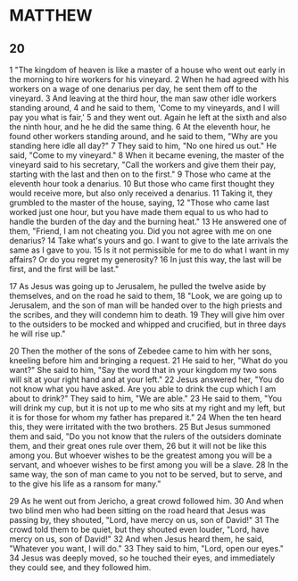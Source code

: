 # MATTHEW

## 20

1 "The kingdom of heaven is like a master of a house who went out early in the morning to hire workers for his vineyard. 2 When he had agreed with his workers on a wage of one denarius per day, he sent them off to the vineyard. 3 And leaving at the third hour, the man saw other idle workers standing around, 4 and he said to them, 'Come to my vineyards, and I will pay you what is fair,' 5 and they went out. Again he left at the sixth and also the ninth hour, and he he did the same thing. 6 At the eleventh hour, he found other workers standing around, and he said to them, "Why are you standing here idle all day?" 7 They said to him, "No one hired us out." He said, "Come to my vineyard." 8 When it became evening, the master of the vineyard said to his secretary, "Call the workers and give them their pay, starting with the last and then on to the first." 9 Those who came at the eleventh hour took a denarius. 10 But those who came first thought they would receive more, but also only received a denarius. 11 Taking it, they grumbled to the master of the house, saying, 12 "Those who came last worked just one hour, but you have made them equal to us who had to handle the burden of the day and the burning heat." 13 He answered one of them, "Friend, I am not cheating you. Did you not agree with me on one denarius? 14 Take what's yours and go. I want to give to the late arrivals the same as I gave to you. 15 Is it not permissible for me to do what I want in my affairs? Or do you regret my generosity? 16 In just this way, the last will be first, and the first will be last."

17 As Jesus was going up to Jerusalem, he pulled the twelve aside by themselves, and on the road he said to them, 18 "Look, we are going up to Jerusalem, and the son of man will be handed over to the high priests and the scribes, and they will condemn him to death. 19 They will give him over to the outsiders to be mocked and whipped and crucified, but in three days he will rise up."

20 Then the mother of the sons of Zebedee came to him with her sons, kneeling before him and bringing a request. 21 He said to her, "What do you want?" She said to him, "Say the word that in your kingdom my two sons will sit at your right hand and at your left." 22 Jesus answered her, "You do not know what you have asked. Are you able to drink the cup which I am about to drink?" They said to him, "We are able." 23 He said to them, "You will drink my cup, but it is not up to me who sits at my right and my left, but it is for those for whom my father has prepared it." 24 When the ten heard this, they were irritated with the two brothers. 25 But Jesus summoned them and said, "Do you not know that the rulers of the outsiders dominate them, and their great ones rule over them, 26 but it will not be like this among you. But whoever wishes to be the greatest among you will be a servant, and whoever wishes to be first among you will be a slave. 28 In the same way, the son of man came to you not to be served, but to serve, and to the give his life as a ransom for many."

29 As he went out from Jericho, a great crowd followed him. 30 And when two blind men who had been sitting on the road heard that Jesus was passing by, they shouted, "Lord, have mercy on us, son of David!" 31 The crowd told them to be quiet, but they shouted even louder, "Lord, have mercy on us, son of David!" 32 And when Jesus heard them, he said, "Whatever you want, I will do." 33 They said to him, "Lord, open our eyes." 34 Jesus was deeply moved, so he touched their eyes, and immediately they could see, and they followed him.